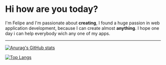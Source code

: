 # Hi how are you today?
I'm Felipe and I'm passionate about __creating__, I found a huge passion in web application development, because I can create almost __anything__.
I hope one day i can help everybody wich any one of my apps.

---

[![Anurag's GitHub stats](https://github-readme-stats.vercel.app/api?username=zefelipe19&theme=merko)](https://github.com/anuraghazra/github-readme-stats)

[![Top Langs](https://github-readme-stats.vercel.app/api/top-langs/?username=zefelipe19&layout=compact&theme=merko)](https://github.com/anuraghazra/github-readme-stats)
